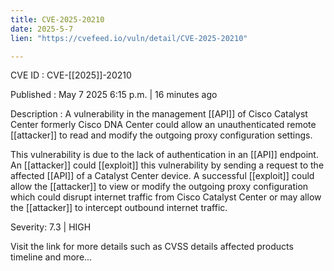 ```yaml
---
title: CVE-2025-20210
date: 2025-5-7
lien: "https://cvefeed.io/vuln/detail/CVE-2025-20210"

---
```


CVE ID : CVE-[[2025]]-20210

Published :  May 7
2025
6:15 p.m. | 16 minutes ago

Description : A vulnerability in the management  [[API]] of Cisco Catalyst Center
formerly Cisco DNA Center
could allow an unauthenticated
remote  [[attacker]] to read and modify the outgoing proxy configuration settings.

This vulnerability is due to the lack of authentication in an  [[API]] endpoint. An  [[attacker]] could  [[exploit]] this vulnerability by sending a request to the affected  [[API]] of a Catalyst Center device. A successful  [[exploit]] could allow the  [[attacker]] to view or modify the outgoing proxy configuration
which could disrupt internet traffic from Cisco Catalyst Center or may allow the  [[attacker]] to intercept outbound internet traffic.

Severity: 7.3 | HIGH

Visit the link for more details
such as CVSS details
affected products
timeline
and more...
